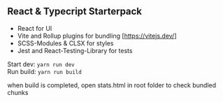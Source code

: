 ## React & Typecript Starterpack

* React for UI
* Vite and Rollup plugins for bundling [https://vitejs.dev/]
* SCSS-Modules & CLSX for styles
* Jest and React-Testing-Library for tests

Start dev: `yarn run dev`  
Run build: `yarn run build`  

when build is completed, open stats.html in root folder to check bundled chunks
